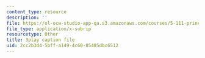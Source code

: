 ```yaml
---
content_type: resource
description: ''
file: https://ol-ocw-studio-app-qa.s3.amazonaws.com/courses/5-111-principles-of-chemical-science-fall-2008/2cc2b3d45bffa1494c6085485dbc6512_ZjVicrRxFtM.srt
file_type: application/x-subrip
resourcetype: Other
title: 3play caption file
uid: 2cc2b3d4-5bff-a149-4c60-85485dbc6512
---
```

